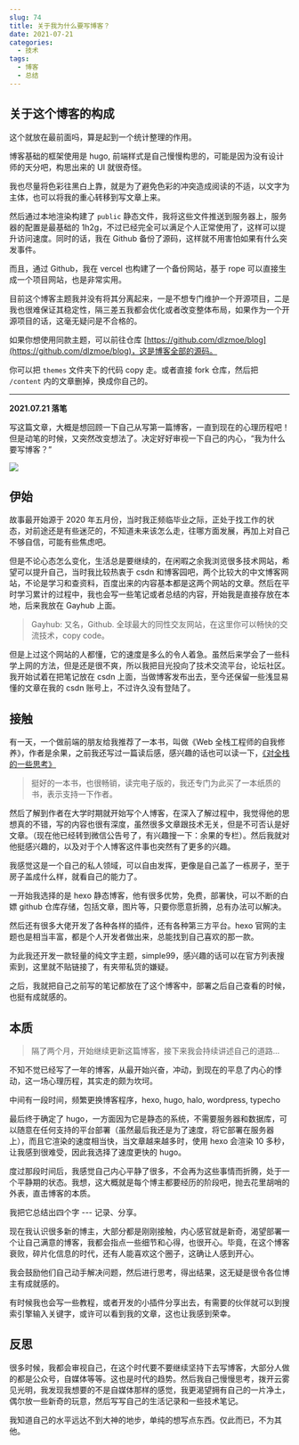 ```yaml
---
slug: 74
title: 关于我为什么要写博客？ 
date: 2021-07-21
categories: 
  - 技术
tags: 
  - 博客
  - 总结
---
```




## 关于这个博客的构成

这个就放在最前面吗，算是起到一个统计整理的作用。

博客基础的框架使用是 hugo, 前端样式是自己慢慢构思的，可能是因为没有设计师的天分吧，构思出来的 UI 就很奇怪。

我也尽量将色彩往黑白上靠，就是为了避免色彩的冲突造成阅读的不适，以文字为主体，也可以将我的重心转移到写文章上来。

然后通过本地渲染构建了 `public` 静态文件，我将这些文件推送到服务器上，服务器的配置是最基础的 1h2g，不过已经完全可以满足个人正常使用了，这样可以提升访问速度。同时的话，我在 Github 备份了源码，这样就不用害怕如果有什么突发事件。

而且，通过 Github，我在 vercel 也构建了一个备份网站，基于 rope 可以直接生成一个项目网站，也是非常实用。

目前这个博客主题我并没有将其分离起来，一是不想专门维护一个开源项目，二是我也很难保证其稳定性，隔三差五我都会优化或者改变整体布局，如果作为一个开源项目的话，这毫无疑问是不合格的。

如果你想使用同款主题，可以前往仓库 [https://github.com/dlzmoe/blog](https://github.com/dlzmoe/blog)，这是博客全部的源码。

你可以把 `themes` 文件夹下的代码 copy 走。或者直接 fork 仓库，然后把 `/content` 内的文章删掉，换成你自己的。

---

**2021.07.21 落笔**

写这篇文章，大概是想回顾一下自己从写第一篇博客，一直到现在的心理历程吧！但是动笔的时候，又突然改变想法了。决定好好审视一下自己的内心，“我为什么要写博客？”

![](https://imgurl.zishu.me/images/old/2021/10/28/e579ac9d5607c6fae4f49ebf8a3f5a60.png)

## 伊始

故事最开始源于 2020 年五月份，当时我正频临毕业之际，正处于找工作的状态，对前途还是有些迷茫的，不知道未来该怎么走，往哪方面发展，再加上对自己不够自信，可能有些焦虑吧。

但是不论心态怎么变化，生活总是要继续的，在闲暇之余我浏览很多技术网站，希望可以提升自己，当时我比较热衷于 csdn 和博客园吧，两个比较大的中文博客网站，不论是学习和查资料，百度出来的内容基本都是这两个网站的文章。然后在平时学习累计的过程中，我也会写一些笔记或者总结的内容，开始我是直接存放在本地，后来我放在 Gayhub 上面。

>Gayhub: 又名，Github. 全球最大的同性交友网站，在这里你可以畅快的交流技术，copy code。

但是上过这个网站的人都懂，它的速度是多么的令人着急。虽然后来学会了一些科学上网的方法，但是还是很不爽，所以我把目光投向了技术交流平台，论坛社区。我开始试着在把笔记放在 csdn 上面，当做博客发布出去，至今还保留一些浅显易懂的文章在我的 csdn 账号上，不过许久没有登陆了。

## 接触

有一天，一个做前端的朋友给我推荐了一本书，叫做《Web 全栈工程师的自我修养》，作者是余果，之前我还写过一篇读后感，感兴趣的话也可以读一下，[《对全栈的一些思考》](/posts/20200918.html)

>挺好的一本书，也很畅销，读完电子版的，我还专门为此买了一本纸质的书，表示支持一下作者。

然后了解到作者在大学时期就开始写个人博客，在深入了解过程中，我觉得他的思想真的不错，写的内容也很有深度，虽然很多文章跟技术无关，但是不可否认是好文章。（现在他已经转到微信公告号了，有兴趣搜一下：余果的专栏）。然后我就对他挺感兴趣的，以及对于个人博客这件事也突然有了更多的兴趣。

我感觉这是一个自己的私人领域，可以自由发挥，更像是自己盖了一栋房子，至于房子盖成什么样，就看自己的能力了。

一开始我选择的是 hexo 静态博客，他有很多优势，免费，部署快，可以不断的白嫖 github 仓库存储，包括文章，图片等，只要你愿意折腾，总有办法可以解决。

然后还有很多大佬开发了各种各样的插件，还有各种第三方平台。hexo 官网的主题也是相当丰富，都是个人开发者做出来，总能找到自己喜欢的那一款。

为此我还开发一款轻量的纯文字主题，simple99，感兴趣的话可以在官方列表搜索到，这里就不贴链接了，有夹带私货的嫌疑。

之后，我就把自己之前写的笔记都放在了这个博客中，部署之后自己查看的时候，也挺有成就感的。

## 本质

>隔了两个月，开始继续更新这篇博客，接下来我会持续讲述自己的道路...

不知不觉已经写了一年的博客，从最开始兴奋，冲动，到现在的平息了内心的悸动，这一场心理历程，其实走的颇为坎坷。

中间有一段时间，频繁更换博客程序，hexo, hugo, halo, wordpress, typecho

最后终于确定了 hugo，一方面因为它是静态的系统，不需要服务器和数据库，可以随意在任何支持的平台部署（虽然最后我还是为了速度，将它部署在服务器上），而且它渲染的速度相当快，当文章越来越多时，使用 hexo 会渲染 10 多秒，让我感到很难受，因此我选择了速度更快的 hugo。

度过那段时间后，我感觉自己内心平静了很多，不会再为这些事情而折腾，处于一个平静期的状态。我想，这大概就是每个博主都要经历的阶段吧，抛去花里胡哨的外表，直击博客的本质。

我把它总结出四个字 --- 记录、分享。

现在我认识很多新的博主，大部分都是刚刚接触，内心感官就是新奇，渴望部署一个让自己满意的博客，我都会指点一些细节和心得，也很开心。毕竟，在这个博客衰败，碎片化信息的时代，还有人能喜欢这个圈子，这确让人感到开心。

我会鼓励他们自己动手解决问题，然后进行思考，得出结果，这无疑是很令各位博主有成就感的。

有时候我也会写一些教程，或者开发的小插件分享出去，有需要的伙伴就可以到搜索引擎输入关键字，或许可以看到我的文章，这也让我感到荣幸。

## 反思

很多时候，我都会审视自己，在这个时代要不要继续坚持下去写博客，大部分人做的都是公众号，自媒体等等。这也是时代的趋势。然后我自己慢慢思考，拨开云雾见光明，我发现我想要的不是自媒体那样的感觉，我更渴望拥有自己的一片净土，偶尔放一些新奇的玩意，然后写写自己的生活记录和一些技术笔记。

我知道自己的水平远达不到大神的地步，单纯的想写点东西。仅此而已，不为其他。

